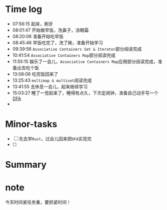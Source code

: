 # Time log

- 07:56:15 起床，刷牙
- 08:01:47 开始做早饭，洗鼻子，涂眼霜
- 08:20:06 准备开始吃早饭
- 08:45:46 早饭吃完了，洗了碗，准备开始学习
- 09:39:56 `Associative Containers Set & Iterator`部分阅读完成
- 10:41:54 `Associative Containers Map`部分阅读完成
- 11:55:15 娱乐了一会儿，`Associative Containers Map`应用部分阅读完成，准备出去吃个饭
- 13:08:06 吃完饭回来了
- 13:25:43 `multimap & multiset`阅读完成
- 13:41:55 去休息一会儿，起来继续学习
- 15:03:27 睡了一觉起来了，睡得有点久，下次定闹钟，准备自己动手写一个[DFA](../code/dfa/)
-

# Minor-tasks

- [ ] 先去学`Rust`，过会儿回来把`DFA`实现完
- [ ]

# Summary

# note

今天时间紧任务重，要抓紧时间！
